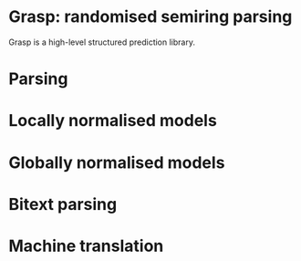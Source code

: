 # Grasp: randomised semiring parsing

Grasp is a high-level structured prediction library.

# Parsing

# Locally normalised models

# Globally normalised models

# Bitext parsing

# Machine translation

